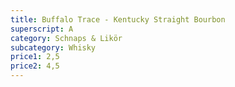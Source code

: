 ```yaml
---
title: Buffalo Trace - Kentucky Straight Bourbon
superscript: A
category: Schnaps & Likör
subcategory: Whisky
price1: 2,5
price2: 4,5
---
```

